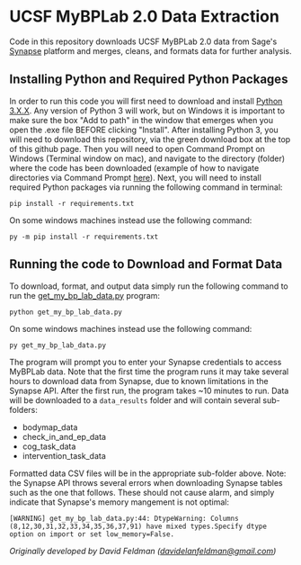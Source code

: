 # UCSF MyBPLab 2.0 Data Extraction
Code in this repository downloads UCSF MyBPLab 2.0 data from Sage's [Synapse](https://synapse.org) platform and merges, cleans, and formats data for further analysis. 

## Installing Python and Required Python Packages
In order to run this code you will first need to download and install [Python 3.X.X](https://www.python.org/downloads/). Any version of Python 3 will work, but on Windows it is important to make sure the box "Add to path" in the window that emerges when you open the .exe file BEFORE clicking "Install". After installing Python 3, you will need to download this repository, via the green download box at the top of this github page. Then you will need to open Command Prompt on Windows (Terminal window on mac), and navigate to the directory (folder) where the code has been downloaded (example of how to navigate directories via Command Prompt [here](https://www.youtube.com/watch?v=MBBWVgE0ewk)). Next, you will need to install required Python packages via running the following command in terminal:

    pip install -r requirements.txt 
    
On some windows machines instead use the following command:

    py -m pip install -r requirements.txt

## Running the code to Download and Format Data
To download, format, and output data simply run the following command to run the [get_my_bp_lab_data.py](get_my_bp_lab_data.py) program:

    python get_my_bp_lab_data.py
    
On some windows machines instead use the following command:

    py get_my_bp_lab_data.py

The program will prompt you to enter your Synapse credentials to access MyBPLab data. Note that the first time the program runs it may take several hours to download data from Synapse, due to known limitations in the Synapse API. After the first run, the program takes ~10 minutes to run. Data will be downloaded to a ```data_results``` folder and will contain several sub-folders:
* bodymap_data
* check_in_and_ep_data
* cog_task_data
* intervention_task_data


Formatted data CSV files will be in the appropriate sub-folder above. Note: the Synapse API throws several errors when downloading Synapse tables such as the one that follows. These should not cause alarm, and simply indicate that Synapse's memory mangement is not optimal:

    [WARNING] get_my_bp_lab_data.py:44: DtypeWarning: Columns (8,12,30,31,32,33,34,35,36,37,91) have mixed types.Specify dtype option on import or set low_memory=False.

*Originally developed by David Feldman (davidelanfeldman@gmail.com)*

